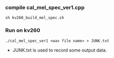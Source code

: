 ### compile cal_mel_spec_ver1.cpp
`sh kv260_build_mel_spec.sh`
### Run on kv260
`./cal_mel_spec_ver1 <wav file name> > JUNK.txt`
* JUNK.txt is used to record some output data.
